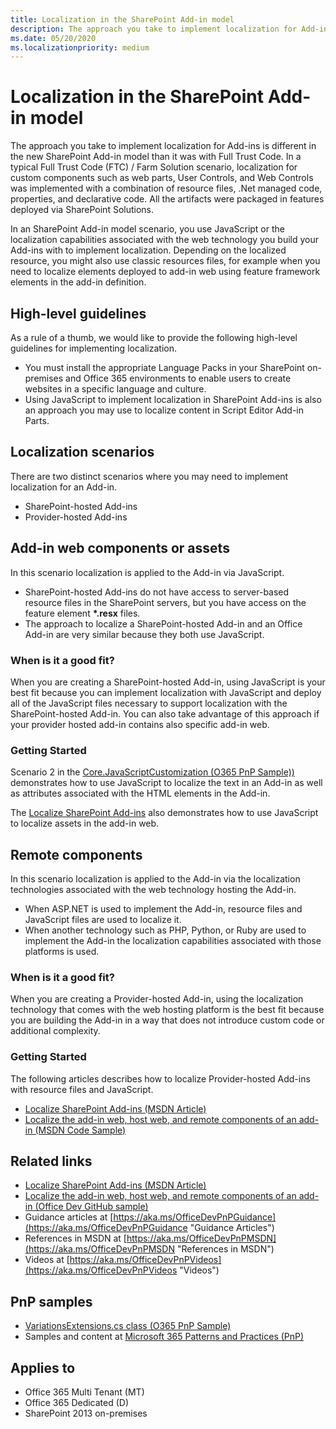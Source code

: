 ```yaml
---
title: Localization in the SharePoint Add-in model
description: The approach you take to implement localization for Add-ins is different in the new SharePoint Add-in model than it was with Full Trust Code. In a typical Full Trust Code (FTC) / Farm Solution scenario, localization for custom components such as web parts, User Controls, and Web Controls was implemented with a combination of resource files, .Net managed code, properties, and declarative code.  All the artifacts were packaged in features deployed via SharePoint Solutions.
ms.date: 05/20/2020
ms.localizationpriority: medium
---
```

# Localization in the SharePoint Add-in model

The approach you take to implement localization for Add-ins is different in the new SharePoint Add-in model than it was with Full Trust Code. In a typical Full Trust Code (FTC) / Farm Solution scenario, localization for custom components such as web parts, User Controls, and Web Controls was implemented with a combination of resource files, .Net managed code, properties, and declarative code.  All the artifacts were packaged in features deployed via SharePoint Solutions.

In an SharePoint Add-in model scenario, you use JavaScript or the localization capabilities associated with the web technology you build your Add-ins with to implement localization. Depending on the localized resource, you might also use classic resources files, for example when you need to localize elements deployed to add-in web using feature framework elements in the add-in definition.

## High-level guidelines

As a rule of a thumb, we would like to provide the following high-level guidelines for implementing localization.

- You must install the appropriate Language Packs in your SharePoint on-premises and Office 365 environments to enable users to create websites in a specific language and culture.
- Using JavaScript to implement localization in SharePoint Add-ins is also an approach you may use to localize content in Script Editor Add-in Parts.

## Localization scenarios

There are two distinct scenarios where you may need to implement localization for an Add-in.

- SharePoint-hosted Add-ins
- Provider-hosted Add-ins

## Add-in web components or assets

In this scenario localization is applied to the Add-in via JavaScript.

- SharePoint-hosted Add-ins do not have access to server-based resource files in the SharePoint servers, but you have access on the feature element **\*.resx** files.
- The approach to localize a SharePoint-hosted Add-in and an Office Add-in are very similar because they both use JavaScript.

### When is it a good fit?

When you are creating a SharePoint-hosted Add-in, using JavaScript is your best fit because you can implement localization with JavaScript and deploy all of the JavaScript files necessary to support localization with the SharePoint-hosted Add-in. You can also take advantage of this approach if your provider hosted add-in contains also specific add-in web.

### Getting Started

Scenario 2 in the [Core.JavaScriptCustomization (O365 PnP Sample))](https://github.com/SharePoint/PnP/tree/master/Samples/Core.JavaScriptCustomization) demonstrates how to use JavaScript to localize the text in an Add-in as well as attributes associated with the HTML elements in the Add-in.

The [Localize SharePoint Add-ins](https://msdn.microsoft.com/library/fp179919(v=office.15).aspx) also demonstrates how to use JavaScript to localize assets in the add-in web.

## Remote components

In this scenario localization is applied to the Add-in via the localization technologies associated with the web technology hosting the Add-in.

- When ASP.NET is used to implement the Add-in, resource files and JavaScript files are used to localize it.
- When another technology such as PHP, Python, or Ruby are used to implement the Add-in the localization capabilities associated with those platforms is used.

### When is it a good fit?

When you are creating a Provider-hosted Add-in, using the localization technology that comes with the web hosting platform is the best fit because you are building the Add-in in a way that does not introduce custom code or additional complexity.

### Getting Started

The following articles describes how to localize Provider-hosted Add-ins with resource files and JavaScript.

- [Localize SharePoint Add-ins (MSDN Article)](https://msdn.microsoft.com/library/fp179919(v=office.15).aspx)
- [Localize the add-in web, host web, and remote components of an add-in  (MSDN Code Sample)](https://code.msdn.microsoft.com/office/SharePoint-2013-Bookstore-328060fc)

## Related links

- [Localize SharePoint Add-ins (MSDN Article)](https://msdn.microsoft.com/library/fp179919(v=office.15).aspx)
- [Localize the add-in web, host web, and remote components of an add-in  (Office Dev GitHub sample)](https://github.com/OfficeDev/SharePoint-Add-in-Localization)
- Guidance articles at [https://aka.ms/OfficeDevPnPGuidance](https://aka.ms/OfficeDevPnPGuidance "Guidance Articles")
- References in MSDN at [https://aka.ms/OfficeDevPnPMSDN](https://aka.ms/OfficeDevPnPMSDN "References in MSDN")
- Videos at [https://aka.ms/OfficeDevPnPVideos](https://aka.ms/OfficeDevPnPVideos "Videos")

## PnP samples

- [VariationsExtensions.cs class (O365 PnP Sample)](https://github.com/SharePoint/PnP-Sites-Core/blob/master/Core/OfficeDevPnP.Core/Extensions/VariationExtensions.cs)
- Samples and content at [Microsoft 365 Patterns and Practices (PnP)](https://aka.ms/sppnp)

## Applies to

- Office 365 Multi Tenant (MT)
- Office 365 Dedicated (D)
- SharePoint 2013 on-premises

